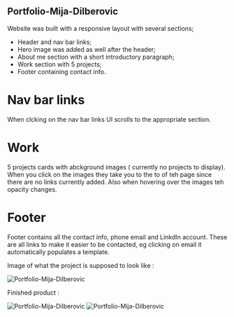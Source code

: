 ## Portfolio-Mija-Dilberovic
 
Website was built with a responsive layout with several sections;

* Header and nav bar links;
* Hero image was added as well after the header;
* About me section with a short introductory paragraph;
* Work section with 5 projects;
* Footer containing contact info.

# Nav bar links 

When clcking on the nav bar links UI scrolls to the appropriate section.

# Work 

5 projects cards with abckground images ( currently no projects to display). When you click on the images they take you to the to of teh page since there are no links currently added. Also when hovering over the images teh opacity changes. 


# Footer

Footer contains all the contact info, phone email and LinkdIn account. These are all links to make it easier to be contacted, eg clicking on email it automatically populates a template.

Image of what the project is supposed to look like : 

![Portfolio-Mija-Dilberovic](./Assets/02-advanced-css-homework-demo.gif)

Finished product :

![Portfolio-Mija-Dilberovic](./Assets/Portfolio1)
![Portfolio-Mija-Dilberovic](./Assets/Portfolio2)





